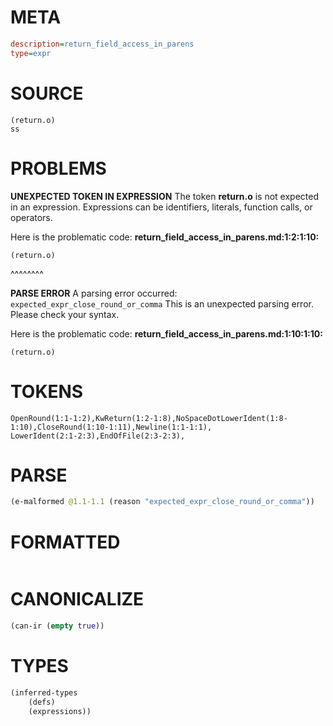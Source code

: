 # META
~~~ini
description=return_field_access_in_parens
type=expr
~~~
# SOURCE
~~~roc
(return.o)
ss
~~~
# PROBLEMS
**UNEXPECTED TOKEN IN EXPRESSION**
The token **return.o** is not expected in an expression.
Expressions can be identifiers, literals, function calls, or operators.

Here is the problematic code:
**return_field_access_in_parens.md:1:2:1:10:**
```roc
(return.o)
```
 ^^^^^^^^


**PARSE ERROR**
A parsing error occurred: `expected_expr_close_round_or_comma`
This is an unexpected parsing error. Please check your syntax.

Here is the problematic code:
**return_field_access_in_parens.md:1:10:1:10:**
```roc
(return.o)
```
         


# TOKENS
~~~zig
OpenRound(1:1-1:2),KwReturn(1:2-1:8),NoSpaceDotLowerIdent(1:8-1:10),CloseRound(1:10-1:11),Newline(1:1-1:1),
LowerIdent(2:1-2:3),EndOfFile(2:3-2:3),
~~~
# PARSE
~~~clojure
(e-malformed @1.1-1.1 (reason "expected_expr_close_round_or_comma"))
~~~
# FORMATTED
~~~roc

~~~
# CANONICALIZE
~~~clojure
(can-ir (empty true))
~~~
# TYPES
~~~clojure
(inferred-types
	(defs)
	(expressions))
~~~
